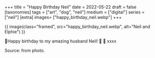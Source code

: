 +++
title = "Happy Birthday Neil"
date = 2022-05-22
draft =  false
[taxonomies]
tags = ["art", "dog", "neil"]
medium = ["digital"]
series = ["neil"]
[extra]
images= ["happy_birthday_neil.webp"]
+++

{{ image(class="framed", src="happy_birthday_neil.webp", alt="Neil and Elphie") }}

🎂Happy birthday to my amazing husband Neil! 🎉 💝 xxxx

Source: from photo.
